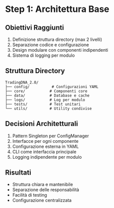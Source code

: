 # Step 1: Architettura Base

## Obiettivi Raggiunti
1. Definizione struttura directory (max 2 livelli)
2. Separazione codice e configurazione
3. Design modulare con componenti indipendenti
4. Sistema di logging per modulo

## Struttura Directory
```
TradingDNA_2.0/
├── config/          # Configurazioni YAML
├── core/           # Componenti core
├── data/           # Database e cache
├── logs/           # Log per modulo
├── tests/          # Test unitari
└── utils/          # Utility condivise
```

## Decisioni Architetturali
1. Pattern Singleton per ConfigManager
2. Interfacce per ogni componente
3. Configurazione esterna in YAML
4. CLI come interfaccia principale
5. Logging indipendente per modulo

## Risultati
- Struttura chiara e mantenibile
- Separazione delle responsabilità
- Facilità di testing
- Configurazione centralizzata
